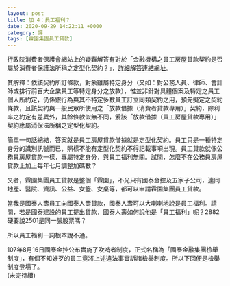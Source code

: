```yaml
---
layout: post
title: 加 4：員工福利？
date: 2020-09-29 14:22:11 +0000
category: 評
tags: [霖園集團員工貸款]
---
```


行政院消費者保護會網站上的疑難解答有對於「金融機構之員工房屋貸款契約是否屬於消費者保護法所稱之定型化契約？」，[詳細解答連結網址](https://cpc.ey.gov.tw/Page/19DB1CDCA2F454A6/08b5dcd1-a41c-4726-aaaa-02e518a436fd)。

其解釋：依該契約所訂條款，對象雖屬特定身分（又如：對公務人員、律師、會計師或排行前百大企業員工等特定身分之放款），惟並非針對具體個案及特定之員工個人所約定，仍係銀行為與其不特定多數員工訂立同類契約之用，預先擬定之契約條款，且該契約與一般民眾所使用之「放款借據（消費者貸款專用）」契約，除利率之約定有差異外，其餘條款似無不同，爰該「放款借據（員工房屋貸款專用）」契約應屬消保法所稱之定型化契約。

簡單一句話總結，答案就是員工房屋貸款借據就是定型化契約。員工只是一種特定身分的識別訊號而已，照樣不能有定型化契約不得記載事項出現。員工貸款就像公務員房屋貸款一樣，專屬特定身分，與員工福利無關。試問，怎麼不在公務員房屋貸款上加上每年七月調整加碼數？

又者，霖園集團員工貸款是整個「霖園」，不光只有國泰金控及五家子公司，連同地產、醫院、資訊、公益、女籃、女桌等，都可以申請霖園集團員工貸款。

當我是國泰人壽員工向國泰人壽貸款，國泰人壽可以大喇喇地說是員工福利。請問，若是國泰建設的員工提出貸款，國泰人壽如何說他是「員工福利」呢？2882硬要說2501是同一張股票嗎？

所以員工福利一詞根本說不通。

107年8月16日國泰金控公布實施了吹哨者制度，正式名稱為「國泰金融集團檢舉制度」，有個不知好歹的員工竟將上述違法事實訴諸檢舉制度。所以下回便是檢舉制度登場了。<br>
(未完待續)

